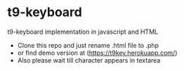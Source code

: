 # t9-keyboard
t9-keyboard implementation in javascript and HTML  
    
* Clone this repo and just rename .html file to .php  
* or find demo version at (https://t9key.herokuapp.com/)
* Also please wait till character appears in textarea
